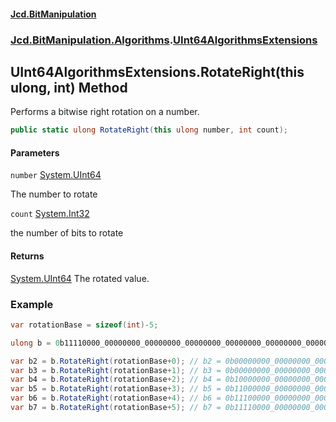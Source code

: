 #### [Jcd.BitManipulation](index 'index')

### [Jcd.BitManipulation.Algorithms](Jcd.BitManipulation.Algorithms 'Jcd.BitManipulation.Algorithms').[UInt64AlgorithmsExtensions](Jcd.BitManipulation.Algorithms.UInt64AlgorithmsExtensions 'Jcd.BitManipulation.Algorithms.UInt64AlgorithmsExtensions')

## UInt64AlgorithmsExtensions.RotateRight(this ulong, int) Method

Performs a bitwise right rotation on a number.

```csharp
public static ulong RotateRight(this ulong number, int count);
```

#### Parameters

<a name='Jcd.BitManipulation.Algorithms.UInt64AlgorithmsExtensions.RotateRight(thisulong,int).number'></a>

`number` [System.UInt64](https://docs.microsoft.com/en-us/dotnet/api/System.UInt64 'System.UInt64')

The number to rotate

<a name='Jcd.BitManipulation.Algorithms.UInt64AlgorithmsExtensions.RotateRight(thisulong,int).count'></a>

`count` [System.Int32](https://docs.microsoft.com/en-us/dotnet/api/System.Int32 'System.Int32')

the number of bits to rotate

#### Returns

[System.UInt64](https://docs.microsoft.com/en-us/dotnet/api/System.UInt64 'System.UInt64')
The rotated value.

### Example

```csharp
var rotationBase = sizeof(int)-5;

ulong b = 0b11110000_00000000_00000000_00000000_00000000_00000000_00000000_00000000;

var b2 = b.RotateRight(rotationBase+0); // b2 = 0b00000000_00000000_00000000_00000000_00000000_00000000_00000000_00011110
var b3 = b.RotateRight(rotationBase+1); // b3 = 0b00000000_00000000_00000000_00000000_00000000_00000000_00000000_00001111
var b4 = b.RotateRight(rotationBase+2); // b4 = 0b10000000_00000000_00000000_00000000_00000000_00000000_00000000_00000111
var b5 = b.RotateRight(rotationBase+3); // b5 = 0b11000000_00000000_00000000_00000000_00000000_00000000_00000000_00000011
var b6 = b.RotateRight(rotationBase+4); // b6 = 0b11100000_00000000_00000000_00000000_00000000_00000000_00000000_00000001
var b7 = b.RotateRight(rotationBase+5); // b7 = 0b11110000_00000000_00000000_00000000_00000000_00000000_00000000_00000000
```